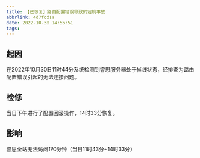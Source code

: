 ```yaml
---
title: 【已恢复】路由配置错误导致的宕机事故
abbrlink: 4d7fcd1a
date: 2022-10-30 14:55:51
tags:
---
```


## 起因

在2022年10月30日11时44分系统检测到睿思服务器处于掉线状态，经排查为路由配置错误引起的无法连接问题。

## 检修

当日下午进行了配置回滚操作，14时33分恢复。

## 影响

睿思全站无法访问170分钟（当日11时43分~14时33分）